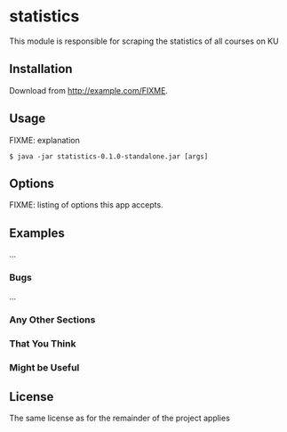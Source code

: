 # statistics

This module is responsible for scraping the statistics of all courses on KU

## Installation

Download from http://example.com/FIXME.

## Usage

FIXME: explanation

    $ java -jar statistics-0.1.0-standalone.jar [args]

## Options

FIXME: listing of options this app accepts.

## Examples

...

### Bugs

...

### Any Other Sections
### That You Think
### Might be Useful

## License

The same license as for the remainder of the project applies
